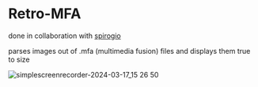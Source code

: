 # Retro-MFA
done in collaboration with [spirogio](https://github.com/spirogio)

parses images out of .mfa (multimedia fusion) files and displays them true to size

![simplescreenrecorder-2024-03-17_15 26 50](https://github.com/42-projects-abied-ch/Retro-MFA/assets/136271426/40042b41-e8d1-428b-b395-bd140d2e287f)

